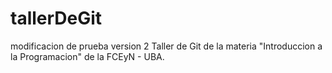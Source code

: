 # tallerDeGit
modificacion de prueba version 2
Taller de Git de la materia "Introduccion a la Programacion" de la FCEyN - UBA.
